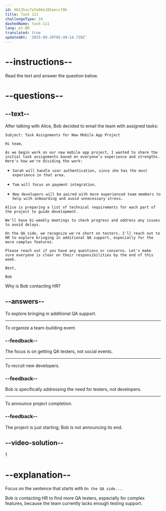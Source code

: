 ```yaml
---
id: 68135ac7afe66e185aeccf0b
title: Task 111
challengeType: 19
dashedName: task-111
lang: pt-BR
translated: true
updatedAt: '2025-09-29T05:49:14.739Z'
---
```


<!-- READING -->

# --instructions--

Read the text and answer the question below.

# --questions--

## --text--

After talking with Alice, Bob decided to email the team with assigned tasks:

`Subject: Task Assignments for New Mobile App Project`

`Hi team,`

`As we begin work on our new mobile app project, I wanted to share the initial task assignments based on everyone's experience and strengths. Here's how we're dividing the work:`

- `Sarah will handle user authentication, since she has the most experience in that area.`

- `Tom will focus on payment integration.`

- `New developers will be paired with more experienced team members to help with onboarding and avoid unnecessary stress.`

`Alice is preparing a list of technical requirements for each part of the project to guide development.`

`We'll have bi-weekly meetings to check progress and address any issues to avoid delays.`

`On the QA side, we recognize we're short on testers. I'll reach out to HR to explore bringing in additional QA support, especially for the more complex features.`

`Please reach out if you have any questions or concerns. Let's make sure everyone is clear on their responsibilities by the end of this week.`

`Best,`

`Bob`

Why is Bob contacting HR?

## --answers--

To explore bringing in additional QA support.

---

To organize a team-building event.

### --feedback--

The focus is on getting QA testers, not social events.

---

To recruit new developers.

### --feedback--

Bob is specifically addressing the need for testers, not developers.

---

To announce project completion.

### --feedback--

The project is just starting; Bob is not announcing its end.

## --video-solution--

1

# --explanation--

Focus on the sentence that starts with `On the QA side...`.

Bob is contacting HR to find more QA testers, especially for complex features, because the team currently lacks enough testing support.
